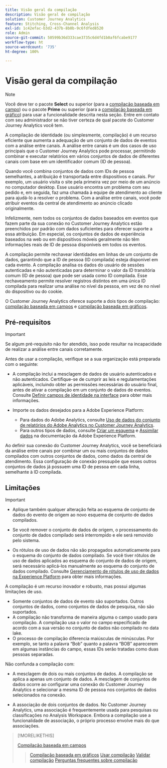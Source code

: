 ```yaml
---
title: Visão geral da compilação
description: Visão geral de compilação
solution: Customer Journey Analytics
feature: Stitching, Cross-Channel Analysis
exl-id: 1c42efac-b3d2-437b-8b0b-9c6fdfed8520
role: Admin
source-git-commit: 50599b36d333cae3735c6d4fd1b0af6fcabe9177
workflow-type: ht
source-wordcount: '735'
ht-degree: 100%

---
```


# Visão geral da compilação

>[!NOTE]
>
>Você deve ter o pacote **Select** ou superior (para a [compilação baseada em campo](fbs.md)) ou o pacote **Prime** ou superior (para a [compilação baseada em gráfico](gbs.md)) para usar a funcionalidade descrita nesta seção. Entre em contato com seu administrador se não tiver certeza de qual pacote do Customer Journey Analytics você tem.

A compilação de identidade (ou simplesmente, compilação) é um recurso eficiente que aumenta a adequação de um conjunto de dados de eventos com a análise entre canais. A análise entre canais é um dos casos de uso principais que o Customer Journey Analytics pode processar, permitindo combinar e executar relatórios em vários conjuntos de dados de diferentes canais com base em um identificador comum (ID de pessoa).

Quando você combina conjuntos de dados com IDs de pessoa semelhantes, a atribuição é transportada entre dispositivos e canais. Por exemplo, um usuário visita o site pela primeira vez por meio de um anúncio no computador desktop. Esse usuário encontra um problema com seu pedido e, em seguida, faz uma chamada à equipe de atendimento ao cliente para ajudá-lo a resolver o problema. Com a análise entre canais, você pode atribuir eventos da central de atendimento ao anúncio clicado originalmente.

Infelizmente, nem todos os conjuntos de dados baseados em eventos que fazem parte da sua conexão no Customer Journey Analytics estão preenchidos por padrão com dados suficientes para oferecer suporte a essa atribuição. Em especial, os conjuntos de dados de experiência baseados na web ou em dispositivos móveis geralmente não têm informações reais de ID de pessoa disponíveis em todos os eventos.

A compilação permite rechavear identidades em linhas de um conjunto de dados, garantindo que a ID de pessoa (ID compilada) esteja disponível em cada evento. A compilação analisa os dados do usuário de sessões autenticadas e não autenticadas para determinar o valor da ID transitória comum (ID de pessoa) que pode ser usada como ID compilada. Esse rechaveamento permite resolver registros distintos em uma única ID compilada para realizar uma análise no nível da pessoa, em vez de no nível do dispositivo ou do cookie.

O Customer Journey Analytics oferece suporte a dois tipos de compilação: [compilação baseada em campos](fbs.md) e [compilação baseada em gráficos](gbs.md).

## Pré-requisitos

>[!IMPORTANT]
>
>Se algum pré-requisito não for atendido, isso pode resultar na incapacidade de realizar a análise entre canais corretamente.

Antes de usar a compilação, verifique se a sua organização está preparada com o seguinte:

- A compilação inclui a mesclagem de dados de usuário autenticados e não autenticados. Certifique-se de cumprir as leis e regulamentações aplicáveis, incluindo obter as permissões necessárias do usuário final, antes de ativar a compilação em um conjunto de dados de eventos. Consulte [Definir campos de identidade na interface](https://experienceleague.adobe.com/pt-br/docs/experience-platform/xdm/ui/fields/identity) para obter mais informações.

- Importe os dados desejados para a Adobe Experience Platform:

   - Para dados do Adobe Analytics, consulte [Uso de dados do conjunto de relatórios do Adobe Analytics no Customer Journey Analytics](/help/getting-started/aa-vs-cja/aa-data-in-cja.md).
   - Para outros tipos de dados, consulte [Criar um esquema](https://experienceleague.adobe.com/pt-br/docs/experience-platform/xdm/tutorials/create-schema-ui) e [Assimilar dados](https://experienceleague.adobe.com/pt-br/docs/experience-platform/ingestion/home) na documentação da Adobe Experience Platform.

Ao definir sua conexão do Customer Journey Analytics, você se beneficiará da análise entre canais por combinar um ou mais conjuntos de dados compilados com outros conjuntos de dados, como dados da central de atendimento. Essa configuração de conexão pressupõe que esses outros conjuntos de dados já possuem uma ID de pessoa em cada linha, semelhante à ID compilada.


## Limitações

>[!IMPORTANT]
>
>
>- Aplique também qualquer alteração feita ao esquema de conjunto de dados do evento de origem ao novo esquema de conjunto de dados compilados.
>
>- Se você remover o conjunto de dados de origem, o processamento do conjunto de dados compilado será interrompido e ele será removido pelo sistema.
>
>- Os rótulos de uso de dados não são propagados automaticamente para o esquema do conjunto de dados compilado. Se você tiver rótulos de uso de dados aplicados ao esquema do conjunto de dados de origem, será necessário aplicá-los manualmente ao esquema do conjunto de dados compilado. Consulte [Gerenciamento de rótulos de uso de dados na Experience Platform](https://experienceleague.adobe.com/pt-br/docs/experience-platform/data-governance/labels/overview) para obter mais informações.

A compilação é um recurso inovador e robusto, mas possui algumas limitações de uso.

- Somente conjuntos de dados de evento são suportados. Outros conjuntos de dados, como conjuntos de dados de pesquisa, não são suportados.
- A compilação não transforma de maneira alguma o campo usado para compilação. A compilação usa o valor no campo especificado de acordo com a sua versão no conjunto de dados não compilado no data lake.
- O processo de compilação diferencia maiúsculas de minúsculas. Por exemplo, se tanto a palavra “Bob” quanto a palavra “BOB” aparecerem em algumas instâncias do campo, essas IDs serão tratadas como duas pessoas separadas.

Não confunda a compilação com:

- A mesclagem de dois ou mais conjuntos de dados. A compilação se aplica a apenas um conjunto de dados. A mesclagem de conjuntos de dados ocorre ao configurar uma conexão do Customer Journey Analytics e selecionar a mesma ID de pessoa nos conjuntos de dados selecionados na conexão.

- A associação de dois conjuntos de dados. No Customer Journey Analytics, uma associação é frequentemente usada para pesquisas ou classificações no Analysis Workspace. Embora a compilação use a funcionalidade de associação, o próprio processo envolve mais do que associações.

>[!MORELIKETHIS]
>
>[Compilação baseada em campos](fbs.md)
>>[Compilação baseada em gráficos](gbs.md)
>>[Usar compilação](use-stitching.md)
>>[Validar compilação](validate.md)
>>[Perguntas frequentes sobre compilação](faq.md)

